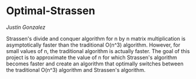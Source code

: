 # Optimal-Strassen

*Justin Gonzalez*

Strassen's divide and conquer algorithm for n by n matrix multiplication is asymptotically faster than the traditional O(n^3) algorithm. However, for small values of n, the traditional algorithm is actually faster. The goal of this project is to approximate the value of n for which Strassen's algorithm becomes faster and create an algorithm that optimally switches between the traditional O(n^3) algorithm and Strassen's algorithm.
